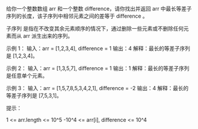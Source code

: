 给你一个整数数组 arr 和一个整数 difference，请你找出并返回 arr 中最长等差子序列的长度，该子序列中相邻元素之间的差等于
difference 。

子序列 是指在不改变其余元素顺序的情况下，通过删除一些元素或不删除任何元素而从 arr 派生出来的序列。

示例 1：
输入：arr = [1,2,3,4], difference = 1
输出：4
解释：最长的等差子序列是 [1,2,3,4]。

示例 2：
输入：arr = [1,3,5,7], difference = 1
输出：1
解释：最长的等差子序列是任意单个元素。

示例 3：
输入：arr = [1,5,7,8,5,3,4,2,1], difference = -2
输出：4
解释：最长的等差子序列是 [7,5,3,1]。

提示：

1 <= arr.length <= 10^5
-10^4 <= arr[i], difference <= 10^4
